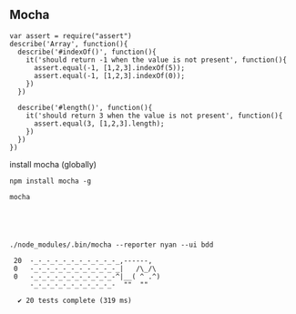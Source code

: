 ## Mocha

    var assert = require("assert")
    describe('Array', function(){
      describe('#indexOf()', function(){
        it('should return -1 when the value is not present', function(){
          assert.equal(-1, [1,2,3].indexOf(5));
          assert.equal(-1, [1,2,3].indexOf(0));
        })
      })

      describe('#length()', function(){
        it('should return 3 when the value is not present', function(){
          assert.equal(3, [1,2,3].length);
        })
      })
    })

install mocha (globally)

    npm install mocha -g

    mocha





    ./node_modules/.bin/mocha --reporter nyan --ui bdd

     20  -_-_-_-_-_-_-_-_-_-_-_,------,
     0   -_-_-_-_-_-_-_-_-_-_-_|   /\_/\ 
     0   -_-_-_-_-_-_-_-_-_-_-^|__( ^ .^) 
         -_-_-_-_-_-_-_-_-_-_-  ""  "" 

      ✔ 20 tests complete (319 ms)

